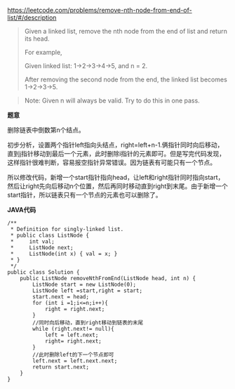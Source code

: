 https://leetcode.com/problems/remove-nth-node-from-end-of-list/#/description

> Given a linked list, remove the nth node from the end of list and return its head.
> 
> For example,
> 
>    Given linked list: 1->2->3->4->5, and n = 2.
> 
>    After removing the second node from the end, the linked list becomes 1->2->3->5.

> Note:
> Given n will always be valid.
> Try to do this in one pass.

**题意**

删除链表中倒数第n个结点。

初步分析，设置两个指针left指向头结点，right=left+n-1.俩指针同时向后移动，直到j指针移动到最后一个元素，此时删除i指针的元素即可。但是写完代码发现，这样指针很难判断，容易报空指针异常错误。因为链表有可能只有一个节点。

所以修改代码，新增一个start指针指向head，让left和right指针同时指向start，然后让right先向后移动n个位置，然后再同时移动直到right到末尾。由于新增一个start指针，所以链表只有一个节点的元素也可以删除了。

**JAVA代码**


```
/**
 * Definition for singly-linked list.
 * public class ListNode {
 *     int val;
 *     ListNode next;
 *     ListNode(int x) { val = x; }
 * }
 */
public class Solution {
    public ListNode removeNthFromEnd(ListNode head, int n) {
        ListNode start = new ListNode(0);
        ListNode left =start,right = start;
        start.next = head;
        for (int i =1;i<=n;i++){
            right = right.next;
        }
        //同时向后移动，直到right移动到链表的末尾
        while (right.next!= null){
            left = left.next;
            right= right.next;
        }
        //此时删除left的下一个节点即可
        left.next = left.next.next;
        return start.next;
    }
}
```
